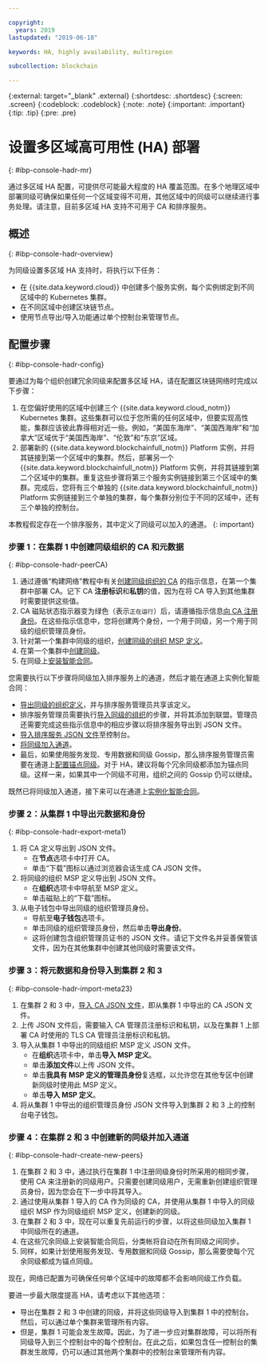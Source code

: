 ```yaml
---

copyright:
  years: 2019
lastupdated: "2019-06-18"

keywords: HA, highly availability, multiregion

subcollection: blockchain

---
```


{:external: target="_blank" .external}
{:shortdesc: .shortdesc}
{:screen: .screen}
{:codeblock: .codeblock}
{:note: .note}
{:important: .important}
{:tip: .tip}
{:pre: .pre}

# 设置多区域高可用性 (HA) 部署
{: #ibp-console-hadr-mr}

通过多区域 HA 配置，可提供尽可能最大程度的 HA 覆盖范围。在多个地理区域中部署同级可确保如果任何一个区域变得不可用，其他区域中的同级可以继续进行事务处理。请注意，目前多区域 HA 支持不可用于 CA 和排序服务。

## 概述
{: #ibp-console-hadr-overview}

为同级设置多区域 HA 支持时，将执行以下任务：
- 在 {{site.data.keyword.cloud}} 中创建多个服务实例，每个实例绑定到不同区域中的 Kubernetes 集群。
- 在不同区域中创建区块链节点。
- 使用节点导出/导入功能通过单个控制台来管理节点。

## 配置步骤
{: #ibp-console-hadr-config}

要通过为每个组织创建冗余同级来配置多区域 HA，请在配置区块链网络时完成以下步骤：

1. 在您偏好使用的区域中创建三个 {{site.data.keyword.cloud_notm}} Kubernetes 集群。这些集群可以位于您所需的任何区域中，但要实现高性能，集群应该彼此靠得相对近一些。例如，“美国东海岸”、“美国西海岸”和“加拿大”区域优于“美国西海岸”、“伦敦”和“东京”区域。
2. 部署新的 {{site.data.keyword.blockchainfull_notm}} Platform 实例，并将其链接到第一个区域中的集群。然后，部署另一个 {{site.data.keyword.blockchainfull_notm}} Platform 实例，并将其链接到第二个区域中的集群。重复这些步骤将第三个服务实例链接到第三个区域中的集群。完成后，您将有三个单独的 {{site.data.keyword.blockchainfull_notm}} Platform 实例链接到三个单独的集群，每个集群分别位于不同的区域中，还有三个单独的控制台。

本教程假定存在一个排序服务，其中定义了同级可以加入的通道。
{: important}

### 步骤 1：在集群 1 中创建同级组织的 CA 和元数据
{: #ibp-console-hadr-peerCA}

1. 通过遵循“构建网络”教程中有关[创建同级组织的 CA](/docs/services/blockchain/howto?topic=blockchain-ibp-console-build-network#ibp-console-build-network-create-CA-org1CA) 的指示信息，在第一个集群中部署 CA。记下 CA **注册标识**和**私钥**的值，因为在将 CA 导入到其他集群时需要提供这些值。
2. CA 磁贴状态指示器变为绿色（表示`正在运行`）后，请遵循指示信息[向 CA 注册身份](/docs/services/blockchain/howto?topic=blockchain-ibp-console-build-network#ibp-console-build-network-use-CA-org1)。在这些指示信息中，您将创建两个身份，一个用于同级，另一个用于同级的组织管理员身份。
3. 针对第一个集群中同级的组织，[创建同级的组织 MSP 定义](/docs/services/blockchain/howto?topic=blockchain-ibp-console-build-network#ibp-console-build-network-create-peers-org1)。
4. 在第一个集群中[创建同级](/docs/services/blockchain?topic=blockchain-ibp-console-build-network#ibp-console-build-network-peer-create)。
5. 在同级上[安装智能合同](/docs/services/blockchain?topic=blockchain-ibp-console-smart-contracts#ibp-console-smart-contracts-install)。

您需要执行以下步骤将同级加入排序服务上的通道，然后才能在通道上实例化智能合同：
- [导出同级的组织定义](/docs/services/blockchain?topic=blockchain-ibp-console-join-network#ibp-console-join-network-add-org2-remote)，并与排序服务管理员共享该定义。
- 排序服务管理员需要执行[导入同级的组织](/docs/services/blockchain?topic=blockchain-ibp-console-join-network#ibp-console-join-network-import-remote-msp)的步骤，并将其添加到联盟。管理员还需要完成这些指示信息中的相应步骤以将排序服务导出到 JSON 文件。
- [导入排序服务 JSON 文件](/docs/services/blockchain?topic=blockchain-ibp-console-join-network#ibp-console-join-network-import-remote-orderer)至控制台。
- [将同级加入通道](/docs/services/blockchain?topic=blockchain-ibp-console-join-network#ibp-console-join-network-join-peer-org2)。
- 最后，如果使用服务发现、专用数据和同级 Gossip，那么排序服务管理员需要在通道上[配置锚点同级](/docs/services/blockchain/howto?topic=blockchain-ibp-console-govern#ibp-console-govern-channels-anchor-peers)。对于 HA，建议将每个冗余同级都添加为锚点同级。这样一来，如果其中一个同级不可用，组织之间的 Gossip 仍可以继续。   

既然已将同级加入通道，接下来可以在通道上[实例化智能合同](/docs/services/blockchain?topic=blockchain-ibp-console-join-network#ibp-console-join-network-join-peer-org2)。

### 步骤 2：从集群 1 中导出元数据和身份
{: #ibp-console-hadr-export-meta1}

1. 将 CA 定义导出到 JSON 文件。
   - 在**节点**选项卡中打开 CA。
   - 单击“下载”图标以通过浏览器会话生成 CA JSON 文件。
2. 将同级的组织 MSP 定义导出到 JSON 文件。
   - 在**组织**选项卡中导航至 MSP 定义。
   - 单击磁贴上的“下载”图标。
3. 从电子钱包中导出同级的组织管理员身份。
   - 导航至**电子钱包**选项卡。
   - 单击同级的组织管理员身份，然后单击**导出身份**。
   - 这将创建包含组织管理员证书的 JSON 文件。请记下文件名并妥善保管该文件，因为在其他集群中创建其他同级时需要该文件。

### 步骤 3：将元数据和身份导入到集群 2 和 3
{: #ibp-console-hadr-import-meta23}

1. 在集群 2 和 3 中，[导入 CA JSON 文件](/docs/services/blockchain/howto?topic=blockchain-ibp-console-import-nodes#ibp-console-import-ca)，即从集群 1 中导出的 CA JSON 文件。  
2. 上传 JSON 文件后，需要输入 CA 管理员注册标识和私钥，以及在集群 1 上部署 CA 时使用的 TLS CA 管理员注册标识和私钥。
2. 导入从集群 1 中导出的同级组织 MSP 定义 JSON 文件。
   - 在**组织**选项卡中，单击**导入 MSP 定义**。
   - 单击**添加文件**以上传 JSON 文件。
   - 单击**我具有 MSP 定义的管理员身份**复选框，以允许您在其他专区中创建新同级时使用此 MSP 定义。
   - 单击**导入 MSP 定义**。
3. 将从集群 1 中导出的组织管理员身份 JSON 文件导入到集群 2 和 3 上的控制台电子钱包。

### 步骤 4：在集群 2 和 3 中创建新的同级并加入通道
{: #ibp-console-hadr-create-new-peers}

1. 在集群 2 和 3 中，通过执行在集群 1 中注册同级身份时所采用的相同步骤，使用 CA 来注册新的同级用户。只需要创建同级用户，无需重新创建组织管理员身份，因为您会在下一步中将其导入。
2. 通过使用从集群 1 导入的 CA 作为同级的 CA，并使用从集群 1 中导入的同级组织 MSP 作为同级组织 MSP 定义，创建新的同级。
3. 在集群 2 和 3 中，现在可以重复先前运行的步骤，以将这些同级加入集群 1 中同级所在的通道。
4. 在这些冗余同级上安装智能合同后，分类帐将自动在所有同级之间同步。
5. 同样，如果计划使用服务发现、专用数据和同级 Gossip，那么需要使每个冗余同级都成为锚点同级。  

现在，网络已配置为可确保任何单个区域中的故障都不会影响同级工作负载。  

要进一步最大限度提高 HA，请考虑以下其他选项：
- 导出在集群 2 和 3 中创建的同级，并将这些同级导入到集群 1 中的控制台。然后，可以通过单个集群来管理所有内容。
- 但是，集群 1 可能会发生故障。因此，为了进一步应对集群故障，可以将所有同级导入到三个控制台中的每个控制台。在此之后，如果包含任一控制台的集群发生故障，仍可以通过其他两个集群中的控制台来管理所有内容。
